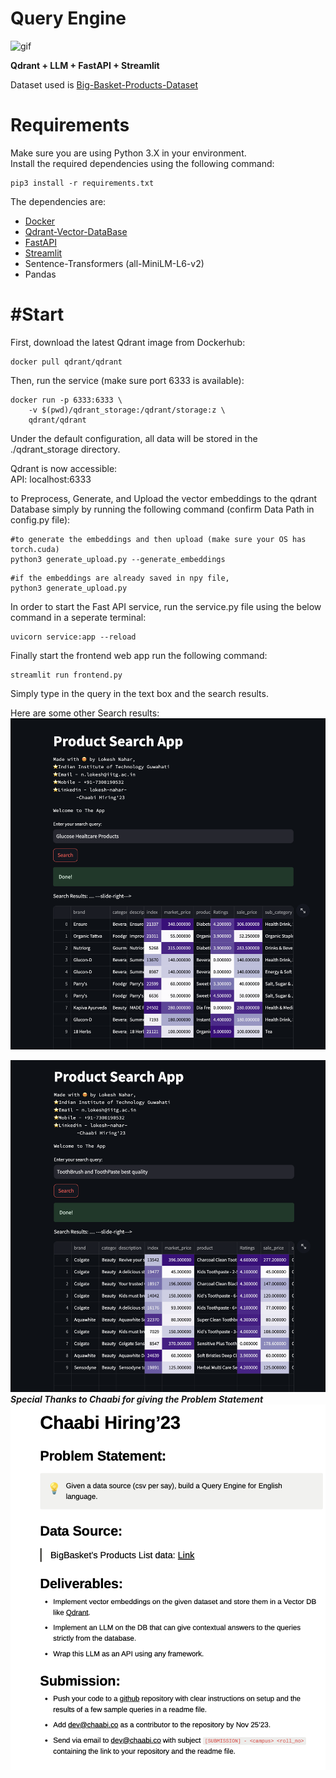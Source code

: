 # Query Engine

![gif](Data/streamlit-preview.gif)

**Qdrant + LLM + FastAPI + Streamlit**


Dataset used is [Big-Basket-Products-Dataset](https://chaabiv2.s3.ap-south-1.amazonaws.com/hiring/bigBasketProducts.csv)

# Requirements
Make sure you are using Python 3.X in your environment.\
Install the required dependencies using the following command:
```
pip3 install -r requirements.txt
```
The dependencies are:
* [Docker](https://docs.docker.com/get-docker/)
* [Qdrant-Vector-DataBase](https://qdrant.tech/)
* [FastAPI](https://fastapi.tiangolo.com/)
* [Streamlit](https://streamlit.io/)
* Sentence-Transformers (all-MiniLM-L6-v2)
* Pandas


# #Start
First, download the latest Qdrant image from Dockerhub:

```
docker pull qdrant/qdrant
```

Then, run the service (make sure port 6333 is available):

```
docker run -p 6333:6333 \
    -v $(pwd)/qdrant_storage:/qdrant/storage:z \
    qdrant/qdrant
```

Under the default configuration, all data will be stored in the ./qdrant_storage directory.

Qdrant is now accessible:\
API: localhost:6333

to Preprocess, Generate, and Upload the vector embeddings to the qdrant Database simply by running the following command (confirm Data Path in config.py file):
```
#to generate the embeddings and then upload (make sure your OS has torch.cuda)
python3 generate_upload.py --generate_embeddings
```

```
#if the embeddings are already saved in npy file,
python3 generate_upload.py
```


In order to start the Fast API service, run the service.py file using the below command in a seperate terminal:

```
uvicorn service:app --reload  
```


Finally start the frontend web app run the following command:
```
streamlit run frontend.py
```


Simply type in the query in the text box and the search results.

Here are some other Search results:
![glucose](Data/glucose.png)

![tooth](Data/tooth_brush.png)
***Special Thanks to Chaabi for giving the Problem Statement***
![Problem-Statement](Data/Assignment.png)
